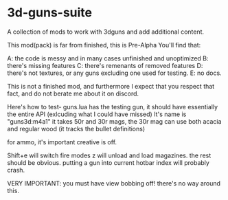 
# 3d-guns-suite
A collection of mods to work with 3dguns and add additional content.

This mod(pack) is far from finished, this is Pre-Alpha
You'll find that:

A: the code is messy and in many cases unfinished and unoptimized
B: there's missing features
C: there's remenants of removed features
D: there's not textures, or any guns excluding one used for testing.
E: no docs.

This is not a finished mod, and furthermore I expect that you respect that fact, and do not berate me about it on discord.

Here's how to test-
guns.lua has the testing gun, it should have essentially the entire API (exlcuding what I could have missed)
It's name is "guns3d:m4a1"
it takes 50r and 30r mags,
the 30r mag can use both acacia and regular wood (it tracks the bullet definitions)

for ammo, it's important creative is off.

Shift+e will switch fire modes
z will unload and load magazines.
the rest should be obvious.
putting a gun into current hotbar index will probably crash.

VERY IMPORTANT:
you must have view bobbing off!
there's no way around this.
